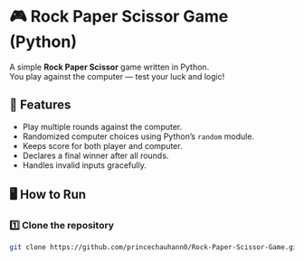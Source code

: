 # 🎮 Rock Paper Scissor Game (Python)

A simple **Rock Paper Scissor** game written in Python.  
You play against the computer — test your luck and logic!

## 🧩 Features
- Play multiple rounds against the computer.
- Randomized computer choices using Python’s `random` module.
- Keeps score for both player and computer.
- Declares a final winner after all rounds.
- Handles invalid inputs gracefully.

## 🖥️ How to Run

### 1️⃣ Clone the repository
```bash
git clone https://github.com/princechauhann0/Rock-Paper-Scissor-Game.git

